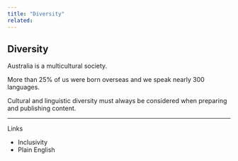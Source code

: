 ```yaml
---
title: "Diversity"
related:
---
```


## Diversity

Australia is a multicultural society.

More than 25% of us were born overseas and we speak nearly 300 languages.

Cultural and linguistic diversity must always be considered when preparing and publishing content.

---

Links

- Inclusivity
- Plain English
